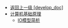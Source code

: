 - [返回上一级 [develop_doc]](txz-note/develop_doc/)
- [计算机基础原理](txz-note/develop_doc/计算机基础原理/)
  - [IO模型简析](txz-note/develop_doc/计算机基础原理/IO模型简析.md)
